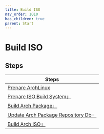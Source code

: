 ```yaml
---
title: Build ISO
nav_order: 1010
has_children: true
parent: Start
---
```



# Build ISO


## Steps

| Steps |
| --- |
| [Prepare ArchLinux](https://samwhelp.github.io/ezarcher-adjustment/read/start/build-iso/prepare-archlinux.html) |
| [Prepare ISO Build System」](https://samwhelp.github.io/ezarcher-adjustment/read/start/build-iso/prepare-iso-build-system.html) |
| [Build Arch Package」](https://samwhelp.github.io/ezarcher-adjustment/read/start/build-iso/build-package.html) |
| [Update Arch Package Repository Db」](https://samwhelp.github.io/ezarcher-adjustment/read/start/build-iso/update-package-repository-db.html) |
| [Build Arch ISO」](https://samwhelp.github.io/ezarcher-adjustment/read/start/build-iso/build-iso.html) |
